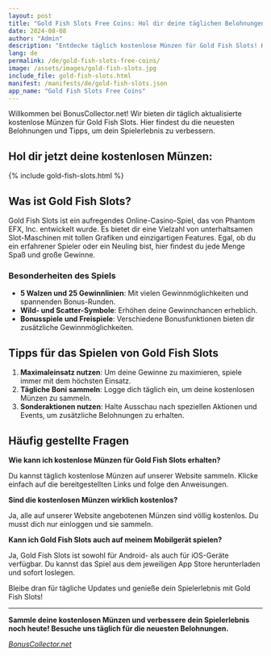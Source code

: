 ```yaml
---
layout: post
title: "Gold Fish Slots Free Coins: Hol dir deine täglichen Belohnungen"
date: 2024-08-08
author: "Admin"
description: "Entdecke täglich kostenlose Münzen für Gold Fish Slots! Hol dir gratis Gold Fish Casino Free Coins und erhöhe deine Gewinnchancen mit exklusiven Links."
lang: de
permalink: /de/gold-fish-slots-free-coins/
image: /assets/images/gold-fish-slots.jpg
include_file: gold-fish-slots.html
manifest: /manifests/de/gold-fish-slots.json
app_name: "Gold Fish Slots Free Coins"
---
```


Willkommen bei BonusCollector.net! Wir bieten dir täglich aktualisierte kostenlose Münzen für Gold Fish Slots. Hier findest du die neuesten Belohnungen und Tipps, um dein Spielerlebnis zu verbessern.

## Hol dir jetzt deine kostenlosen Münzen:

{% include gold-fish-slots.html %}

## Was ist Gold Fish Slots?

Gold Fish Slots ist ein aufregendes Online-Casino-Spiel, das von Phantom EFX, Inc. entwickelt wurde. Es bietet dir eine Vielzahl von unterhaltsamen Slot-Maschinen mit tollen Grafiken und einzigartigen Features. Egal, ob du ein erfahrener Spieler oder ein Neuling bist, hier findest du jede Menge Spaß und große Gewinne.

### Besonderheiten des Spiels

- **5 Walzen und 25 Gewinnlinien**: Mit vielen Gewinnmöglichkeiten und spannenden Bonus-Runden.
- **Wild- und Scatter-Symbole**: Erhöhen deine Gewinnchancen erheblich.
- **Bonusspiele und Freispiele**: Verschiedene Bonusfunktionen bieten dir zusätzliche Gewinnmöglichkeiten.

## Tipps für das Spielen von Gold Fish Slots

1. **Maximaleinsatz nutzen**: Um deine Gewinne zu maximieren, spiele immer mit dem höchsten Einsatz.
2. **Tägliche Boni sammeln**: Logge dich täglich ein, um deine kostenlosen Münzen zu sammeln.
3. **Sonderaktionen nutzen**: Halte Ausschau nach speziellen Aktionen und Events, um zusätzliche Belohnungen zu erhalten.

## Häufig gestellte Fragen

**Wie kann ich kostenlose Münzen für Gold Fish Slots erhalten?**

Du kannst täglich kostenlose Münzen auf unserer Website sammeln. Klicke einfach auf die bereitgestellten Links und folge den Anweisungen.

**Sind die kostenlosen Münzen wirklich kostenlos?**

Ja, alle auf unserer Website angebotenen Münzen sind völlig kostenlos. Du musst dich nur einloggen und sie sammeln.

**Kann ich Gold Fish Slots auch auf meinem Mobilgerät spielen?**

Ja, Gold Fish Slots ist sowohl für Android- als auch für iOS-Geräte verfügbar. Du kannst das Spiel aus dem jeweiligen App Store herunterladen und sofort loslegen.

Bleibe dran für tägliche Updates und genieße dein Spielerlebnis mit Gold Fish Slots!

---

**Sammle deine kostenlosen Münzen und verbessere dein Spielerlebnis noch heute! Besuche uns täglich für die neuesten Belohnungen.**

*[BonusCollector.net](https://bonuscollector.net/de/)*